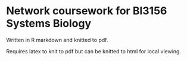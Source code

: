 # Network coursework for BI3156 Systems Biology

Written in R markdown and knitted to pdf.

Requires latex to knit to pdf but can be knitted to html for local viewing.
